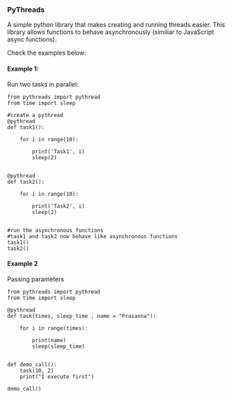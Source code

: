 ### PyThreads
A simple python library that makes creating and running threads easier. This library allows functions to behave 
asynchronously (similiar to JavaScript async functions).

Check the examples below:

#### Example 1:
Run two tasks in parallel:

```
from pythreads import pythread
from time import sleep

#create a pythread
@pythread
def task1():

    for i in range(10):

        print('Task1', i)
        sleep(2)


@pythread
def task2():

    for i in range(10):

        print('Task2', i)
        sleep(2)


#run the asynchronous functions
#task1 and task2 now behave like asynchronous functions
task1()
task2()

```

#### Example 2
Passing parameters

```
from pythreads import pythread
from time import sleep

@pythread
def task(times, sleep_time , name = "Prasanna"):

    for i in range(times):

        print(name)
        sleep(sleep_time)


def demo_call():
    task(10, 2)
    print("I execute first")

demo_call()
```


